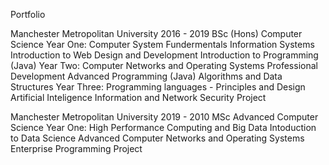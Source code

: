 
Portfolio

Manchester Metropolitan University
2016 - 2019 BSc (Hons) Computer Science
    Year One:
            Computer System Fundermentals
            Information Systems
            Introduction to Web Design and Development
            Introduction to Programming (Java)
   Year Two:
            Computer Networks and Operating Systems
            Professional Development
            Advanced Programming (Java)
            Algorithms and Data Structures
  Year Three:
            Programming languages - Principles and Design
            Artificial Inteligence
            Information and Network Security
            Project
            
Manchester Metropolitan University
2019 - 2010 MSc Advanced Computer Science
  Year One:
           High Performance Computing and Big Data
           Intoduction to Data Science
           Advanced Computer Networks and Operating Systems
           Enterprise Programming
           Project
